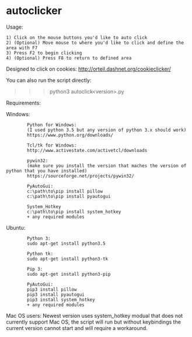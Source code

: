 # autoclicker
Usage:

    1) Click on the mouse buttons you'd like to auto click
    2) (Optional) Move mouse to where you'd like to click and define the area with F7
    3) Press F2 to begin clicking
    4) (Optional) Press F8 to return to defined area

Designed to click on cookies: http://orteil.dashnet.org/cookieclicker/

You can also run the script directly:
>>>python3 autoclick\<version\>.py

Requirements:

  Windows:
  
            Python for Windows:
            (I used python 3.5 but any version of python 3.x should work)
            https://www.python.org/downloads/
  
            Tcl/tk for Windows: 
            http://www.activestate.com/activetcl/downloads
            
            pywin32:
            (make sure you install the version that maches the version of python that you have installed)
            https://sourceforge.net/projects/pywin32/
            
            PyAutoGui:
            c:\path\to\pip install pillow
            c:\path\to\pip install pyautogui
            
            System_Hotkey
            c:\path\to\pip install system_hotkey
            + any required modules
  
  Ubuntu:
  
            Python 3:
            sudo apt-get install python3.5
            
            Python tk:
            sudo apt-get install python3-tk
            
            Pip 3:
            sudo apt-get install python3-pip
            
            PyAutoGui:
            pip3 install pillow
            pip3 install pyautogui
            pip3 install system_hotkey
            + any required modules
            
Mac OS users: Newest version uses system_hotkey modual that does not currently support Mac OS, the script will run but without keybindings the current version cannot start and will require a workaround.
